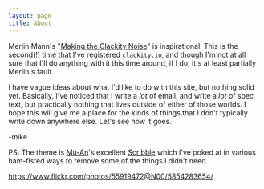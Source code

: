```yaml
---
layout: page
title: About
---
```


Merlin Mann's "[Making the Clackity Noise][clackity]" is inspirational. This is
the second(!) time that I've registered `clackity.io`, and though I'm not at
all sure that I'll do anything with it this time around, if I do, it's at least
partially Merlin's fault.

I have vague ideas about what I'd like to do with this site, but nothing solid
yet. Basically, I've noticed that I write a _lot_ of email, and write a _lot_
of spec text, but practically nothing that lives outside of either of those
worlds. I hope this will give me a place for the kinds of things that I don't
typically write down anywhere else. Let's see how it goes.

-mike

PS: The theme is <a href="http://muan.co/">Mu-An</a>'s excellent
<a href='https://github.com/muan/scribble'>Scribble</a> which I've poked at in
various ham-fisted ways to remove some of the things I didn't need.

https://www.flickr.com/photos/55919472@N00/5854283654/

[clackity]: http://www.kungfugrippe.com/post/169873399/clackity-noise
